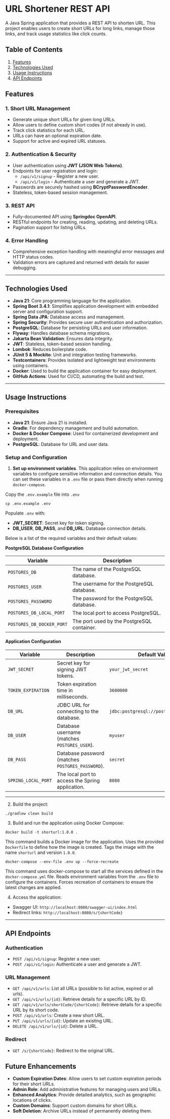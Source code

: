 # URL Shortener REST API

A Java Spring application that provides a REST API to shorten URL.
This project enables users to create short URLs for long links, manage those links,
and track usage statistics like click counts.

## Table of Contents

1. [Features](#features)
2. [Technologies Used](#technologies-used)
3. [Usage Instructions](#usage-instructions)
4. [API Endpoints](#api-endpoints)

## Features

### 1. **Short URL Management**

- Generate unique short URLs for given long URLs.
- Allow users to define custom short codes (if not already in use).
- Track click statistics for each URL.
- URLs can have an optional expiration date.
- Support for active and expired URL statuses.

### 2. **Authentication & Security**

- User authentication using **JWT (JSON Web Tokens)**.
- Endpoints for user registration and login:
    - `/api/v1/signup` - Register a new user.
    - `/api/v1/login` - Authenticate a user and generate a JWT.
- Passwords are securely hashed using **BCryptPasswordEncoder**.
- Stateless, token-based session management.

### 3. **REST API**

- Fully-documented API using **Springdoc OpenAPI**.
- RESTful endpoints for creating, reading, updating, and deleting URLs.
- Pagination support for listing URLs.

### 4. **Error Handling**

- Comprehensive exception handling with meaningful error messages and HTTP status codes.
- Validation errors are captured and returned with details for easier debugging.


---

## Technologies Used

- **Java 21**: Core programming language for the application.
- **Spring Boot 3.4.1**: Simplifies application development with embedded server and configuration support.
- **Spring Data JPA**: Database access and management.
- **Spring Security**: Provides secure user authentication and authorization.
- **PostgreSQL**: Database for persisting URLs and user information.
- **Flyway**: Handles database schema migrations.
- **Jakarta Bean Validation**: Ensures data integrity.
- **JWT**: Stateless, token-based session handling.
- **Lombok**: Reduces boilerplate code.
- **JUnit 5 & Mockito**: Unit and integration testing frameworks.
- **Testcontainers**: Provides isolated and lightweight test environments using containers.
- **Docker**: Used to build the application container for easy deployment. 
- **GitHub Actions**: Used for CI/CD, automating the build and test.
---

## Usage Instructions

### Prerequisites

- **Java 21**: Ensure Java 21 is installed.
- **Gradle**: For dependency management and build automation.
- **Docker & Docker Compose**: Used for containerized development and deployment.
- **PostgreSQL**: Database for URL and user data.

### Setup and Configuration

1. **Set up environment variables**. This application relies on environment variables
to configure sensitive information and connection details. You can set these variables
in a `.env` file or pass them directly when running `docker-compose`.

Copy the `.env.example` file into `.env`
```shell
cp .env.example .env
```

Populate `.env` with:
- **JWT_SECRET**: Secret key for token signing.
- **DB_USER**, **DB_PASS**, and **DB_URL**: Database connection details.

Below is a list of the required variables and their default values:

**PostgreSQL Database Configuration**

|Variable|Description|
|---|---|
|`POSTGRES_DB`|The name of the PostgreSQL database.|
|`POSTGRES_USER`|The username for the PostgreSQL database.|
|`POSTGRES_PASSWORD`|The password for the PostgreSQL database.|
|`POSTGRES_DB_LOCAL_PORT`|The local port to access PostgreSQL.|
|`POSTGRES_DB_DOCKER_PORT`|The port used by the PostgreSQL container.|

#### **Application Configuration**

|Variable|Description| Default Value                         |
|---|---|---------------------------------------|
|`JWT_SECRET`|Secret key for signing JWT tokens.| `your_jwt_secret`                     |
|`TOKEN_EXPIRATION`|Token expiration time in milliseconds.| `3600000`                             |
|`DB_URL`|JDBC URL for connecting to the database.| `jdbc:postgresql://postgres/shorturl` |
|`DB_USER`|Database username (matches `POSTGRES_USER`).| `myuser`                              |
|`DB_PASS`|Database password (matches `POSTGRES_PASSWORD`).| `secret`                              |
|`SPRING_LOCAL_PORT`|The local port to access the Spring application.| `8080`                                |

---

2. Build the project:

```shell
./gradlew clean build
```

3. Build and run the application using Docker Compose:

```shell
docker build -t shorturl:1.0.0 .
```
This command builds a Docker image for the application. Uses the provided `Dockerfile` to define how the image is created.
Tags the image with the name `shorturl` and version `1.0.0`.

```shell
docker-compose --env-file .env up --force-recreate
```
This command uses docker-compose to start all the services defined in the `docker-compose.yml` file.
Reads environment variables from the `.env` file to configure the containers.
Forces recreation of containers to ensure the latest changes are applied.

4. Access the application:
- Swagger UI: `http://localhost:8080/swagger-ui/index.html`
- Redirect links: `http://localhost:8080/s/{shortCode}`

---

## API Endpoints

### Authentication

- `POST /api/v1/signup`: Register a new user.
- `POST /api/v1/login`: Authenticate a user and generate a JWT.

### URL Management

- `GET /api/v1/urls`: List all URLs (possible to list active, expired or all urls).
- `GET /api/v1/urls/{id}`: Retrieve details for a specific URL by ID.
- `GET /api/v1/urls/shortCode/{shortCode}`: Retrieve details for a specific URL by its short code.
- `POST /api/v1/urls`: Create a new short URL.
- `PUT /api/v1/urls/{id}`: Update an existing URL.
- `DELETE /api/v1/urls/{id}`: Delete a URL.

### Redirect

- `GET /s/{shortCode}`: Redirect to the original URL.

## Future Enhancements

- **Custom Expiration Dates**: Allow users to set custom expiration periods for their short URLs.
- **Admin Role**: Add administrative features for managing users and URLs.
- **Enhanced Analytics**: Provide detailed analytics, such as geographic locations of clicks.
- **Custom Domains**: Support custom domains for short URLs.
- **Soft Deletion**: Archive URLs instead of permanently deleting them.